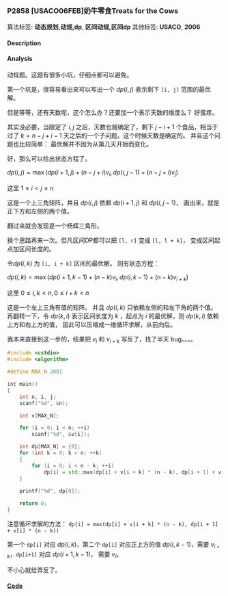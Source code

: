 ### P2858 [USACO06FEB]奶牛零食Treats for the Cows

算法标签: **动态规划,动规,dp**, **区间动规,区间dp**
其他标签: **USACO**, **2006**


#### Description

#### Analysis

动规题。这题有很多小坑，仔细点都可以避免。

第一个坑是，很容易看出来可以写出一个 $dp(i, j)$ 表示剩下 `[i, j]` 范围的最优解。

但是等等，还有天数呢，这个怎么办？还要加一个表示天数的维度么？ 好蛋疼。

其实没必要，当限定了 $i, j$ 之后，天数也就确定了，剩下 $j - i + 1$ 个食品，相当于过了 $k = n - j + i - 1$ 天之后的一个子问题。这个时候天数是确定的。 并且这个问题也比较简单： 最优解并不因为从第几天开始而变化。

好，那么可以给出状态方程了。

$dp(i, j) = \max(dp(i+1, j) + (n - j + i)v_i, dp(i, j - 1) + (n - j + i)v_j)$

这里 $1 \leq i < j \leq n$

这是一个上三角矩阵，并且 $dp(i, j)$ 依赖 $dp(i + 1, j)$ 和 $dp(i, j - 1)$， 画出来，就是正下方和左侧的两个值。

翻过来就会发现是一个杨辉三角形。

换个思路再来一次。但凡区间DP都可以把 `[l, r]` 变成 `[l, l + k]`， 变成区间起点加区间长度的。

令$dp(i, k)$ 为 `[i, i + k]` 区间的最优解。 则有状态方程：

$dp(i, k) = \max(dp(i+1, k-1) + (n - k)v_i, dp(i, k-1) + (n -k)v_{i+k})$

这里 $0 \leq i,k < n, 0 \leq i + k < n$

这是一个左上三角有值的矩阵。 并且 $dp(i, k)$ 只依赖左侧的和左下角的两个值。 再翻转一下，令 $dp(k, i)$ 表示区间长度为 $k$ ，起点为 $i$ 的最优解，则 $dp(k, i)$ 依赖上方和右上方的值， 因此可以压缩成一维循环求解，从前向后。

我本来直接到这一步的，结果把 $v_i$ 和 $v_{i+k}$ 写反了，找了半天 bug。。。。

```cpp
#include <cstdio>
#include <algorithm>

#define MAX_N 2001

int main()
{
    int n, i, j;
    scanf("%d", &n);

    int v[MAX_N];

    for (i = 0; i < n; ++i)
        scanf("%d", &v[i]);

    int dp[MAX_N] = {0};
    for (int k = 0; k < n; ++k)
    {
        for (i = 0; i < n - k; ++i)
            dp[i] = std::max(dp[i] + v[i + k] * (n - k), dp[i + 1] + v[i] * (n - k));
    }
    
    printf("%d", dp[0]);

    return 0;
}
```

注意循环求解的方法： `dp[i] = max(dp[i] + v[i + k] * (n - k), dp[i + 1] + v[i] * (n - k))`

第一个 `dp[i]` 对应 $dp(i, k)$，第二个 `dp[i]` 对应正上方的值 $dp(i, k - 1)$，需要 $v_{i+k}$，`dp[i+1]` 对应 $dp(i + 1, k - 1)$， 需要 $v_i$。 

不小心就给弄反了。


#### [Code](../cpp/p2858.cpp) 

